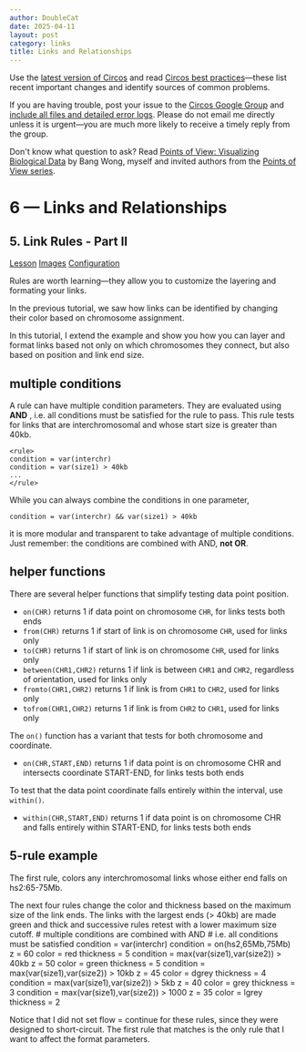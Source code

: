 ```yaml
---
author: DoubleCat
date: 2025-04-11
layout: post
category: links
title: Links and Relationships
---
```


Use the [latest version of Circos](/software/download/circos/) and read
[Circos best
practices](/documentation/tutorials/reference/best_practices/)—these list
recent important changes and identify sources of common problems.

If you are having trouble, post your issue to the [Circos Google
Group](https://groups.google.com/group/circos-data-visualization) and [include
all files and detailed error logs](/support/support/). Please do not email me
directly unless it is urgent—you are much more likely to receive a timely
reply from the group.

Don't know what question to ask? Read [Points of View: Visualizing Biological
Data](https://www.nature.com/nmeth/journal/v9/n12/full/nmeth.2258.html) by
Bang Wong, myself and invited authors from the [Points of View
series](https://mk.bcgsc.ca/pointsofview).

# 6 — Links and Relationships

## 5\. Link Rules - Part II

[Lesson](/documentation/tutorials/links/rules2/lesson)
[Images](/documentation/tutorials/links/rules2/images)
[Configuration](/documentation/tutorials/links/rules2/configuration)

Rules are worth learning—they allow you to customize the layering and
formating your links.

In the previous tutorial, we saw how links can be identified by changing their
color based on chromosome assignment.

In this tutorial, I extend the example and show you how you can layer and
format links based not only on which chromosomes they connect, but also based
on position and link end size.

## multiple conditions

A rule can have multiple condition parameters. They are evaluated using
**AND** , i.e. all conditions must be satisfied for the rule to pass. This
rule tests for links that are interchromosomal and whose start size is greater
than 40kb.

    
    
    <rule>
    condition = var(interchr)
    condition = var(size1) > 40kb
    ...
    </rule>
    

While you can always combine the conditions in one parameter,

    
    
    condition = var(interchr) && var(size1) > 40kb
    

it is more modular and transparent to take advantage of multiple conditions.
Just remember: the conditions are combined with AND, **not OR**.

## helper functions

There are several helper functions that simplify testing data point position.

  * `on(CHR)` returns 1 if data point on chromosome `CHR`, for links tests both ends 
  * `from(CHR)` returns 1 if start of link is on chromosome `CHR`, used for links only 
  * `to(CHR)` returns 1 if start of link is on chromosome `CHR`, used for links only 
  * `between(CHR1,CHR2)` returns 1 if link is between `CHR1` and `CHR2`, regardless of orientation, used for links only 
  * `fromto(CHR1,CHR2)` returns 1 if link is from `CHR1` to `CHR2`, used for links only 
  * `tofrom(CHR1,CHR2)` returns 1 if link is from `CHR2` to `CHR1`, used for links only 

The `on()` function has a variant that tests for both chromosome and
coordinate.

  * `on(CHR,START,END)` returns 1 if data point is on chromosome CHR and intersects coordinate START-END, for links tests both ends 

To test that the data point coordinate falls entirely within the interval, use
`within()`.

  * `within(CHR,START,END)` returns 1 if data point is on chromosome CHR and falls entirely within START-END, for links tests both ends 

## 5-rule example

The first rule, colors any interchromosomal links whose either end falls on
hs2:65-75Mb.

The next four rules change the color and thickness based on the maximum size
of the link ends. The links with the largest ends (> 40kb) are made green and
thick and successive rules retest with a lower maximum size cutoff.  #
multiple conditions are combined with AND  # i.e. all conditions must be
satisfied condition = var(interchr) condition = on(hs2,65Mb,75Mb) z = 60 color
= red thickness = 5  condition = max(var(size1),var(size2)) > 40kb z = 50
color = green thickness = 5  condition = max(var(size1),var(size2)) > 10kb z =
45 color = dgrey thickness = 4  condition = max(var(size1),var(size2)) > 5kb z
= 40 color = grey thickness = 3  condition = max(var(size1),var(size2)) > 1000
z = 35 color = lgrey thickness = 2

Notice that I did not set flow = continue for these rules, since they were
designed to short-circuit. The first rule that matches is the only rule that I
want to affect the format parameters.

